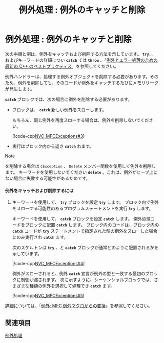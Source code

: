 ﻿---
title: '例外処理 : 例外のキャッチと削除'
ms.date: 11/04/2016
helpviewer_keywords:
- exceptions [MFC], deleting
- AND_CATCH macro [MFC]
- try-catch exception handling [MFC], catching and deleting exceptions
- exception handling [MFC], catching and deleting exceptions
- catch blocks [MFC], catching and deleting exceptions
- execution [MFC], returns from within catch block
ms.assetid: 7c233ff0-89de-4de0-a68a-9e9cdb164311
ms.openlocfilehash: 5c1edd4c5d31d9a0e8e5270d074d25b5dd129a0f
ms.sourcegitcommit: 1f009ab0f2cc4a177f2d1353d5a38f164612bdb1
ms.translationtype: MT
ms.contentlocale: ja-JP
ms.lasthandoff: 07/27/2020
ms.locfileid: "87184248"
---
# <a name="exceptions-catching-and-deleting-exceptions"></a>例外処理 : 例外のキャッチと削除

次の手順と例は、例外をキャッチおよび削除する方法を示しています。 **`try`**、、およびキーワードの詳細につい **`catch`** ては **`throw`** 、「[例外とエラー処理のための最新の C++ のベストプラクティス](../cpp/errors-and-exception-handling-modern-cpp.md)」を参照してください。

例外ハンドラーは、処理する例外オブジェクトを削除する必要があります。そのため、例外を削除しても、そのコードが例外をキャッチするたびにメモリリークが発生します。

**`catch`** ブロックでは、次の場合に例外を削除する必要があります。

- ブロックは、 **`catch`** 新しい例外をスローします。

   もちろん、同じ例外を再度スローする場合は、例外を削除しないでください。

   [!code-cpp[NVC_MFCExceptions#3](codesnippet/cpp/exceptions-catching-and-deleting-exceptions_1.cpp)]

- 実行はブロック内から返さ **`catch`** れます。

> [!NOTE]
> を削除する場合は `CException` 、 `Delete` メンバー関数を使用して例外を削除します。 キーワードを使用しないでください **`delete`** 。これは、例外がヒープ上にない場合に失敗する可能性があるためです。

#### <a name="to-catch-and-delete-exceptions"></a>例外をキャッチおよび削除するには

1. キーワードを使用して、 **`try`** ブロックを設定 **`try`** します。 ブロック内で例外をスローする可能性のあるプログラムステートメントを実行 **`try`** します。

   キーワードを使用して、 **`catch`** ブロックを設定 **`catch`** します。 例外処理コードをブロックに配置 **`catch`** します。 ブロック内のコードは、ブロック内の **`catch`** コードが **`try`** ステートメントで指定された型の例外をスローした場合にのみ実行され **`catch`** ます。

   次のスケルトンは **`try`** 、と **`catch`** ブロックが通常どのように配置されるかを示しています。

   [!code-cpp[NVC_MFCExceptions#4](codesnippet/cpp/exceptions-catching-and-deleting-exceptions_2.cpp)]

   例外がスローされると、例外 **`catch`** 宣言が例外の型と一致する最初のブロックに制御が渡されます。 次に示すように、シーケンシャルブロックでは、さまざまな種類の例外を選択して処理でき **`catch`** ます。

   [!code-cpp[NVC_MFCExceptions#5](codesnippet/cpp/exceptions-catching-and-deleting-exceptions_3.cpp)]

詳細については、「[例外: MFC 例外マクロからの変換](exceptions-converting-from-mfc-exception-macros.md)」を参照してください。

## <a name="see-also"></a>関連項目

[例外処理](exception-handling-in-mfc.md)

